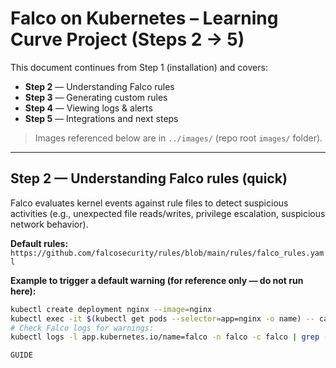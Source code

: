 # Falco on Kubernetes – Learning Curve Project (Steps 2 → 5)

This document continues from Step 1 (installation) and covers:
- **Step 2** — Understanding Falco rules
- **Step 3** — Generating custom rules
- **Step 4** — Viewing logs & alerts
- **Step 5** — Integrations and next steps

> Images referenced below are in `../images/` (repo root `images/` folder).

---

## Step 2 — Understanding Falco rules (quick)
Falco evaluates kernel events against rule files to detect suspicious activities (e.g., unexpected file reads/writes, privilege escalation, suspicious network behavior).

**Default rules:** `https://github.com/falcosecurity/rules/blob/main/rules/falco_rules.yaml`

**Example to trigger a default warning (for reference only — do not run here):**
```bash
kubectl create deployment nginx --image=nginx
kubectl exec -it $(kubectl get pods --selector=app=nginx -o name) -- cat /etc/shadow
# Check Falco logs for warnings:
kubectl logs -l app.kubernetes.io/name=falco -n falco -c falco | grep -i Warning

GUIDE
